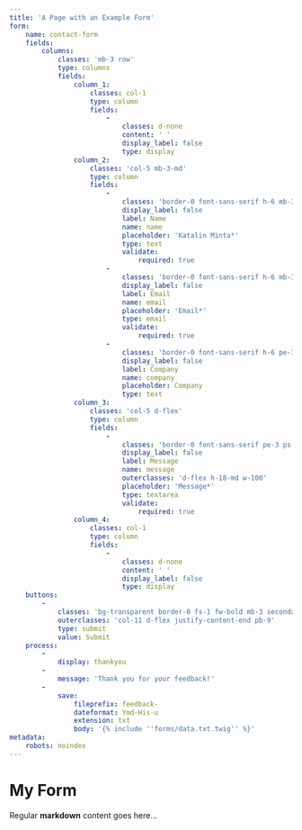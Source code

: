 ```yaml
---
title: 'A Page with an Example Form'
form:
    name: contact-form
    fields:
        columns:
            classes: 'mb-3 row'
            type: columns
            fields:
                column_1:
                    classes: col-1
                    type: column
                    fields:
                        -
                            classes: d-none
                            content: ' '
                            display_label: false
                            type: display
                column_2:
                    classes: 'col-5 mb-3-md'
                    type: column
                    fields:
                        -
                            classes: 'border-0 font-sans-serif h-6 mb-3 pe-3 ps-3 w-100'
                            display_label: false
                            label: Name
                            name: name
                            placeholder: 'Katalin Minta*'
                            type: text
                            validate:
                                required: true
                        -
                            classes: 'border-0 font-sans-serif h-6 mb-3 pe-3 ps-3 w-100'
                            display_label: false
                            label: Email
                            name: email
                            placeholder: 'Email*'
                            type: email
                            validate:
                                required: true
                        -
                            classes: 'border-0 font-sans-serif h-6 pe-3 ps-3 w-100'
                            display_label: false
                            label: Company
                            name: company
                            placeholder: Company
                            type: text
                column_3:
                    classes: 'col-5 d-flex'
                    type: column
                    fields:
                        -
                            classes: 'border-0 font-sans-serif pe-3 ps-3 pt-1-5 w-100'
                            display_label: false
                            label: Message
                            name: message
                            outerclasses: 'd-flex h-18-md w-100'
                            placeholder: 'Message*'
                            type: textarea
                            validate:
                                required: true
                column_4:
                    classes: col-1
                    type: column
                    fields:
                        -
                            classes: d-none
                            content: ' '
                            display_label: false
                            type: display
    buttons:
        -
            classes: 'bg-transparent border-0 fs-1 fw-bold mb-3 secondary'
            outerclasses: 'col-11 d-flex justify-content-end pb-9'
            type: submit
            value: Submit
    process:
        -
            display: thankyou
        -
            message: 'Thank you for your feedback!'
        -
            save:
                fileprefix: feedback-
                dateformat: Ymd-His-u
                extension: txt
                body: '{% include ''forms/data.txt.twig'' %}'
metadata:
    robots: noindex
---
```


# My Form

Regular **markdown** content goes here...
